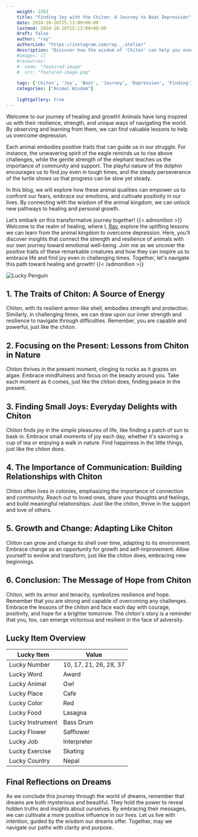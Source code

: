 ```yaml
---
    weight: 2261
    title: "Finding Joy with the Chiton: A Journey to Beat Depression"  # Assuming 'title' column exists
    date: 2024-10-16T15:13:00+08:00
    lastmod: 2024-10-16T15:13:00+08:00
    draft: false
    author: "ray"
    authorLink: "https://instagram.com/ray._.atelier"
    description: "Discover how the wisdom of 'Chiton' can help you overcome depression and find joy in your life journey."
    #images: []
    #resources:
    #- name: "featured-image"
    #  src: "featured-image.png"
    
    tags: ['Chiton', 'Joy', 'Beat', 'Journey', 'Depression', 'Finding']
    categories: ["Animal Wisdom"]
    
    lightgallery: true
---
```

    
Welcome to our journey of healing and growth! Animals have long inspired us with their resilience, strength, and unique ways of navigating the world. By observing and learning from them, we can find valuable lessons to help us overcome depression.

Each animal embodies positive traits that can guide us in our struggle. For instance, the unwavering spirit of the eagle reminds us to rise above challenges, while the gentle strength of the elephant teaches us the importance of community and support. The playful nature of the dolphin encourages us to find joy even in tough times, and the steady perseverance of the turtle shows us that progress can be slow yet steady.

In this blog, we will explore how these animal qualities can empower us to confront our fears, embrace our emotions, and cultivate positivity in our lives. By connecting with the wisdom of the animal kingdom, we can unlock new pathways to healing and personal growth.

Let’s embark on this transformative journey together!
{{< admonition >}}
Welcome to the realm of healing, where I, [Ray](https://instagram.com/ray._.atelier), explore the uplifting lessons we can learn from the animal kingdom to overcome depression. Here, you’ll discover insights that connect the strength and resilience of animals with our own journey toward emotional well-being. Join me as we uncover the positive traits of these remarkable creatures and how they can inspire us to embrace life and find joy even in challenging times. Together, let's navigate this path toward healing and growth!
{{< /admonition >}}

![Lucky Penguin](https://cdn.pixabay.com/photo/2024/09/07/02/34/penguins-9028827_1280.jpg "Lucky Penguin")

## 1. The Traits of Chiton: A Source of Energy
Chiton, with its resilient armor-like shell, embodies strength and protection. Similarly, in challenging times, we can draw upon our inner strength and resilience to navigate through difficulties. Remember, you are capable and powerful, just like the chiton.

## 2. Focusing on the Present: Lessons from Chiton in Nature
Chiton thrives in the present moment, clinging to rocks as it grazes on algae. Embrace mindfulness and focus on the beauty around you. Take each moment as it comes, just like the chiton does, finding peace in the present.

## 3. Finding Small Joys: Everyday Delights with Chiton
Chiton finds joy in the simple pleasures of life, like finding a patch of sun to bask in. Embrace small moments of joy each day, whether it's savoring a cup of tea or enjoying a walk in nature. Find happiness in the little things, just like the chiton does.

## 4. The Importance of Communication: Building Relationships with Chiton
Chiton often lives in colonies, emphasizing the importance of connection and community. Reach out to loved ones, share your thoughts and feelings, and build meaningful relationships. Just like the chiton, thrive in the support and love of others.

## 5. Growth and Change: Adapting Like Chiton
Chiton can grow and change its shell over time, adapting to its environment. Embrace change as an opportunity for growth and self-improvement. Allow yourself to evolve and transform, just like the chiton does, embracing new beginnings.

## 6. Conclusion: The Message of Hope from Chiton
Chiton, with its armor and tenacity, symbolizes resilience and hope. Remember that you are strong and capable of overcoming any challenges. Embrace the lessons of the chiton and face each day with courage, positivity, and hope for a brighter tomorrow. The chiton's story is a reminder that you, too, can emerge victorious and resilient in the face of adversity.


## Lucky Item Overview
| Lucky Item          | Value              |
|---------------|--------------------|
| Lucky Number        | 10, 17, 21, 26, 28, 37  |
| Lucky Word          | Award |
| Lucky Animal        | Owl |
| Lucky Place         | Cafe     |
| Lucky Color         | Red     |
| Lucky Food          | Lasagna      |
| Lucky Instrument    | Bass Drum |
| Lucky Flower        | Safflower    |
| Lucky Job           | Interpreter       |
| Lucky Exercise      | Skating  |
| Lucky Country       | Nepal    |


##  Final Reflections on Dreams

As we conclude this journey through the world of dreams, remember that dreams are both mysterious and beautiful. They hold the power to reveal hidden truths and insights about ourselves. By embracing their messages, we can cultivate a more positive influence in our lives. Let us live with intention, guided by the wisdom our dreams offer. Together, may we navigate our paths with clarity and purpose.
